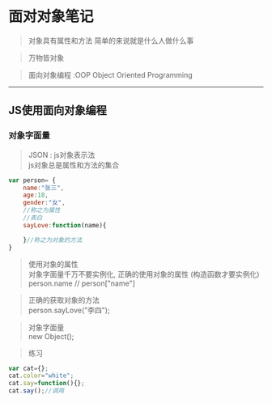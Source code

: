 # 面对对象笔记


> 对象具有属性和方法 简单的来说就是什么人做什么事

> 万物皆对象

> 面向对象编程 :OOP Object Oriented Programming

******

## JS使用面向对象编程

### 对象字面量
> JSON : js对象表示法  
> js对象总是属性和方法的集合 
```javascript
var person= {
    name:"张三",
    age:18,
    gender:"女",
    //称之为属性
    //表白
    sayLove:function(name){

    }//称之为对象的方法
}
```
> 使用对象的属性  
> 对象字面量千万不要实例化, 正确的使用对象的属性  (构造函数才要实例化)
> person.name //  person["name"]


> 正确的获取对象的方法  
> person.sayLove("李四");

> 对象字面量  
> new Object();

> 练习
```javascript
var cat={};
cat.color="white";
cat.say=function(){};
cat.say();//调用
```